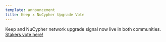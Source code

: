 ```yaml
---
template: announcement
title: Keep x NuCypher Upgrade Vote
---
```

Keep and NuCypher network upgrade signal now live in both communities. [Stakers vote here!](https://snapshot.org/#/keepstakers.eth/proposal/QmV9o1AiZSVZ5fdKJXYmGTcnYQodP8h1gWt9EEMaNFXsDs)